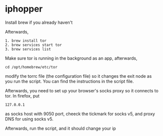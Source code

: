 # iphopper 

Install brew if you already haven't 

Afterwards,
```
1. brew install tor
2. brew services start tor
3. brew services list
```
Make sure tor is running in the background as an app, afterwards,

```
cd /opt/homebrew/etc/tor
```

modify the torrc file (the configuration file) so it changes the exit node as you run the script. You can find the instructions in the script file.

Afterwards, you need to set up your browser's socks proxy so it connects to tor.
In firefox, put
```
127.0.0.1
```
as socks host with 9050 port, cheeck the tickmark for socks v5, and proxy DNS for using socks v5.

Afterwards, run the script, and it should change your ip
